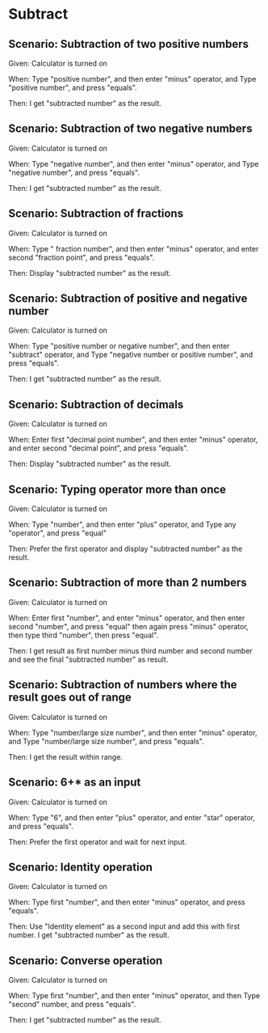 # Subtract

## Scenario: Subtraction of two positive numbers

Given: Calculator is turned on

When: Type "positive number", and then enter "minus" operator,
and Type "positive number", and press "equals".

Then: I get "subtracted number" as the result.

## Scenario: Subtraction of two negative numbers

Given: Calculator is turned on

When: Type "negative number", and then enter "minus" operator,
and Type "negative number", and press "equals".

Then: I get "subtracted number" as the result.

## Scenario: Subtraction of fractions

Given: Calculator is turned on

When: Type " fraction number", and then enter "minus" operator,
and enter second "fraction point", and press "equals".

Then: Display "subtracted number" as the result.

## Scenario: Subtraction of positive and negative number

Given: Calculator is turned on

When: Type "positive number or negative number", and then enter "subtract" operator,
and Type "negative number or positive number", and press "equals".

Then: I get "subtracted number" as the result.

## Scenario: Subtraction of decimals

Given: Calculator is turned on

When: Enter first "decimal point number", and then enter "minus" operator,
and enter second "decimal point", and press "equals".

Then: Display "subtracted number" as the result.

## Scenario: Typing operator more than once

Given: Calculator is turned on

When: Type "number", and then enter "plus" operator,
and Type any "operator", and press "equal"

Then: Prefer the first operator and display "subtracted number"
as the result.

## Scenario: Subtraction of more than 2 numbers

Given: Calculator is turned on

When: Enter first "number", and enter "minus" operator,
and then enter second "number", and press "equal" then again
press "minus" operator, then type third "number", then press "equal".

Then: I get result as first number minus third number and second number and see the final "subtracted number" as result.

## Scenario: Subtraction of numbers where the result goes out of range

Given: Calculator is turned on

When: Type "number/large size number", and then enter "minus" operator,
and Type "number/large size number", and press "equals".

Then: I get the result within range.

## Scenario: 6+* as an input

Given: Calculator is turned on

When: Type "6", and then enter "plus" operator,
and enter "star" operator, and press "equals".

Then: Prefer the first operator and wait for next input.

## Scenario: Identity operation

Given: Calculator is turned on

When: Type first "number", and then enter "minus" operator,
and press "equals".

Then: Use "Identity element" as a second input and add
this with first number. I get "subtracted number" as the result.

## Scenario: Converse operation

Given: Calculator is turned on

When: Type first "number", and then enter "minus" operator,
and then Type "second" number, and press "equals".

Then: I get "subtracted number" as the result.
